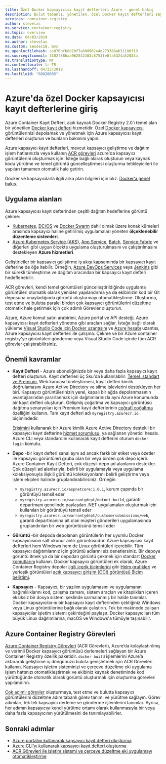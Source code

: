 ```yaml
---
title: Özel Docker kapsayıcısı kayıt defterleri Azure - genel bakış
description: Bulut tabanlı, yönetilen, özel Docker kayıt defterleri sağlayan Azure Container Kayıt Defteri hizmetine giriş.
services: container-registry
author: stevelas
ms.service: container-registry
ms.topic: overview
ms.date: 04/03/2019
ms.author: stevelas
ms.custom: seodec18, mvc
ms.openlocfilehash: ce870bfb8d29f7a808962e4d273388ab31186f10
ms.sourcegitcommit: 3102f886aa962842303c8753fe8fa5324a52834a
ms.translationtype: MT
ms.contentlocale: tr-TR
ms.lasthandoff: 04/23/2019
ms.locfileid: "60828605"
---
```

# <a name="introduction-to-private-docker-container-registries-in-azure"></a>Azure'da özel Docker kapsayıcısı kayıt defterlerine giriş

Azure Container Kayıt Defteri, açık kaynak Docker Registry 2.0’ı temel alan bir yönetilen [Docker kayıt defteri](https://docs.docker.com/registry/) hizmetidir. Özel [Docker kapsayıcısı](https://www.docker.com/what-docker) görüntülerinizi depolamak ve yönetmek için Azure kapsayıcısı kayıt defterleri oluşturun ve bunların bakımını yapın.

Azure kapsayıcı kayıt defterleri, mevcut kapsayıcı geliştirme ve dağıtım işlem hatlarınızla veya kullanın [ACR görevleri](#azure-container-registry-tasks) azure'da kapsayıcı görüntülerini oluşturmak için. İsteğe bağlı olarak oluşturun veya kaynak kodu yürütme ve temel görüntü güncelleştirmesi oluşturma tetikleyicileri ile yapıları tamamen otomatik hale getirin.

Docker ve kapsayıcılarla ilgili arka plan bilgileri için bkz. [Docker’a genel bakış](https://docs.docker.com/engine/docker-overview/).

## <a name="use-cases"></a>Uygulama alanları

Azure kapsayıcısı kayıt defterinden çeşitli dağıtım hedeflerine görüntü çekme:

* [Kubernetes](https://kubernetes.io/docs/), [DC/OS](https://docs.mesosphere.com/) ve [Docker Swarm](https://docs.docker.com/swarm/) dahil olmak üzere konak kümeleri arasında kapsayıcı haline getirilmiş uygulamaları yöneten **ölçeklenebilir düzenleme sistemleri**.
* [Azure Kubernetes Service (AKS)](../aks/index.yml), [App Service](../app-service/index.yml), [Batch](../batch/index.yml), [Service Fabric](/azure/service-fabric/) ve diğerleri gibi uygun ölçekte uygulama oluşturulmasını ve çalıştırılmasını destekleyen **Azure hizmetleri**.

Geliştiriciler bir kapsayıcı geliştirme iş akışı kapsamında bir kapsayıcı kayıt defterine de öğe itebilir. Örneğin, [Azure DevOps Services](https://docs.microsoft.com/azure/devops/) veya [Jenkins](https://jenkins.io/) gibi bir sürekli tümleştirme ve dağıtım aracından bir kapsayıcı kayıt defteri hedeflenebilir.

ACR görevleri, kendi temel görüntüleri güncelleştirildiğinde uygulama görüntüleri otomatik olarak yeniden yapılandırma ya da ekibinizin kod bir Git deposuna onayladığında görüntü oluşturmayı otomatikleştirme. Oluşturma, test etme ve bulutta paralel birden çok kapsayıcı görüntülerini düzeltme otomatik hale getirmek için çok adımlı Görevler oluşturun.

Azure, Azure komut satırı arabirimi, Azure portal ve API desteği, Azure kapsayıcısı kayıt defterleri yönetme gibi araçları sağlar. İsteğe bağlı olarak yükleme [Visual Studio Code için Docker uzantısını](https://code.visualstudio.com/docs/azure/docker) ve [Azure hesabı](https://marketplace.visualstudio.com/items?itemName=ms-vscode.azure-account) uzantısı, Azure kapsayıcısı kayıt defterleri ile çalışma. Çekme ve bir Azure container registry'ye görüntüleri gönderme veya Visual Studio Code içinde tüm ACR görevler çalıştırabilirsiniz.

## <a name="key-concepts"></a>Önemli kavramlar

* **Kayıt Defteri** - Azure aboneliğinizde bir veya daha fazla kapsayıcı kayıt defteri oluşturun. Kayıt defterleri üç Sku'da kullanılabilir: [Temel, standart ve Premium](container-registry-skus.md), Web kancası tümleştirmesi, kayıt defteri kimlik doğrulamasını Azure Active Directory ve silme işlevlerini destekleyen her biri. Kapsayıcı görüntülerinizin yerel, kapalı bir ağda depolanmasının avantajlarından yararlanmak için dağıtımlarınızla aynı Azure konumunda bir kayıt defteri oluşturun. Gelişmiş çoğaltma ve kapsayıcı görüntüsü dağıtma senaryoları için Premium kayıt defterlerinin [coğrafi çoğaltma](container-registry-geo-replication.md) özelliğini kullanın. Tam kayıt defteri adı `myregistry.azurecr.io` biçimindedir.

  [Erişimini](container-registry-authentication.md) kullanarak bir Azure kimlik Azure Active Directory destekli bir kapsayıcı kayıt defterine [hizmet sorumlusu](../active-directory/develop/app-objects-and-service-principals.md), ya sağlanan yönetici hesabı. Azure CLI veya standardını kullanarak kayıt defterini oturum `docker login` komutu.

* **Depo** -bir kayıt defteri sanal aynı ad ancak farklı bir etiket veya özetler ile kapsayıcı görüntüleri grubu olan bir veya birden çok depo içerir. Azure Container Kayıt Defteri, çok düzeyli depo ad alanlarını destekler. Çok düzeyli ad alanlarıyla, belirli bir uygulamayla veya uygulama koleksiyonuyla ilişkili görüntü koleksiyonlarını belirli geliştirme veya işlem ekipleri halinde gruplandırabilirsiniz. Örneğin:

  * `myregistry.azurecr.io/aspnetcore:1.0.1`, kurum çapında bir görüntüyü temsil eder
  * `myregistry.azurecr.io/warrantydept/dotnet-build`, garanti departmanı genelinde paylaşılan .NET uygulamaları oluşturmak için kullanılan bir görüntüyü temsil eder
  * `myregistry.azurecr.io/warrantydept/customersubmissions/web`, garanti departmanına ait olan müşteri gönderileri uygulamasında gruplandırılan bir web görüntüsünü temsil eder

* **Görüntü** -bir depoda depolanan görüntülerin her uyumlu Docker kapsayıcısının salt okunur anlık görüntüsüdür. Azure kapsayıcısı kayıt defterleri hem Windows hem de Linux görüntüleri içerebilir. Tüm kapsayıcı dağıtımlarınız için görüntü adlarını siz denetlersiniz. Bir depoya görüntü itmek ya da bir depodan görüntü çekmek için standart [Docker komutlarını](https://docs.docker.com/engine/reference/commandline/) kullanın. Docker kapsayıcı görüntüleri ek olarak, Azure Container Registry depolar [ilgili içerik biçimlerini](container-registry-image-formats.md) gibi [Helm grafikleri](container-registry-helm-repos.md) ve yerleşik görüntüleri [açık kapsayıcı girişim (OCI) görüntüsü Biçim belirtimi](https://github.com/opencontainers/image-spec/blob/master/spec.md).

* **Kapsayıcı** - Kapsayıcı, bir yazılım uygulamasını ve uygulamanın bağımlılıklarını kod, çalışma zamanı, sistem araçları ve kitaplıkları içeren eksiksiz bir dosya sistemi şeklinde sarmalanmış bir halde tanımlar. Docker kapsayıcılarını bir kapsayıcı kayıt defterinden çektiğiniz Windows veya Linux görüntülerine bağlı olarak çalıştırın. Tek bir makinede çalışan kapsayıcılar işletim sistemi çekirdeğini paylaşır. Docker kapsayıcıları tüm büyük Linux dağıtımlarına, macOS ve Windows'a tümüyle taşınabilir.

## <a name="azure-container-registry-tasks"></a>Azure Container Registry Görevleri

[Azure Container Registry Görevleri](container-registry-tasks-overview.md) (ACR Görevleri), Azure’da kolaylaştırılmış ve verimli Docker kapsayıcı görüntüsü derlemeleri sağlayan bir Azure Container Registry özellik paketidir. `docker build` işlemlerini Azure’a aktararak geliştirme iç döngünüzü buluta genişletmek için ACR Görevleri kullanın. Kapsayıcı işletim sisteminizi ve çerçeve düzeltme eki uygulama işlem hattınızı otomatikleştirmek ve ekibiniz kaynak denetiminde kod yürüttüğünde otomatik olarak görüntü oluşturmak için oluşturma görevleri yapılandırın.

[Çok adımlı görevler](container-registry-tasks-overview.md#multi-step-tasks) oluşturmaya, test etme ve bulutta kapsayıcı görüntülerini düzeltme adım tabanlı görev tanımı ve yürütme sağlayın. Görev adımları, tek tek kapsayıcı derleme ve gönderme işlemlerini tanımlar. Ayrıca, her adımın kapsayıcıyı kendi yürütme ortamı olarak kullanmasıyla bir veya daha fazla kapsayıcının yürütülmesini de tanımlayabilirler.

## <a name="next-steps"></a>Sonraki adımlar

* [Azure portalını kullanarak kapsayıcı kayıt defteri oluşturma](container-registry-get-started-portal.md)
* [Azure CLI’yı kullanarak kapsayıcı kayıt defteri oluşturma](container-registry-get-started-azure-cli.md)
* [ACR Görevleri ile işletim sistemi ve çerçeve düzeltme eki uygulamayı otomatikleştirme](container-registry-tasks-overview.md)
